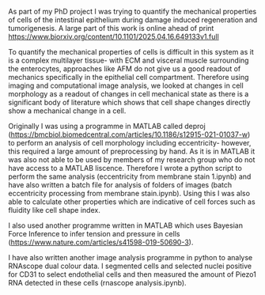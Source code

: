 As part of my PhD project I was trying to quantify the mechanical properties of cells of the intestinal epithelium during damage induced regeneration and tumorigenesis.
A large part of this work is online ahead of print https://www.biorxiv.org/content/10.1101/2025.04.16.649133v1.full

To quantify the mechanical properties of cells is difficult in this system as it is a complex multilayer tissue- with ECM and visceral muscle surrounding the enterocytes, approaches
like AFM do not give us a good readout of mechanics specifically in the epithelial cell compartment. Therefore using imaging and computational image analysis, we looked at changes in 
cell morphology as a readout of changes in cell mechanical state as there is a significant body of literature which shows that cell shape changes directly show a mechanical change in a cell.

Originally I was using a programme in MATLAB called deproj (https://bmcbiol.biomedcentral.com/articles/10.1186/s12915-021-01037-w) to perform an analysis of cell morphology including 
eccentricity- however, this required a large amount of preprocessing by hand. As it is in MATLAB it was also not able to be used by members of my research group who do not have access 
to a MATLAB liscence. Therefore I wrote a python script to perform the same analysis (eccentricity from membrane stain 1.ipynb) and have also written a batch file for analysis of folders
of images (batch eccentricity processing from membrane stain.ipynb). Using this I was also able to calculate other properties which are indicative of cell forces such as fluidity like
cell shape index.

I also used another programme written in MATLAB which uses Bayesian Force Inference to infer tension and pressure in cells (https://www.nature.com/articles/s41598-019-50690-3).

I have also written another image analysis programme in python to analyse RNAscope dual colour data. I segmented cells and selected nuclei positive for CD31 to select endothelial cells and then 
measured the amount of Piezo1 RNA detected in these cells (rnascope analysis.ipynb).

